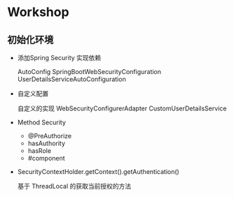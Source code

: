 # Workshop

## 初始化环境

* 添加Spring Security 实现依赖

    AutoConfig 
    SpringBootWebSecurityConfiguration
    UserDetailsServiceAutoConfiguration
    
* 自定义配置 
    
    自定义的实现 WebSecurityConfigurerAdapter CustomUserDetailsService

* Method Security

    * @PreAuthorize 
    * hasAuthority 
    * hasRole 
    * \#component
    
* SecurityContextHolder.getContext().getAuthentication()
    
    基于 ThreadLocal 的获取当前授权的方法